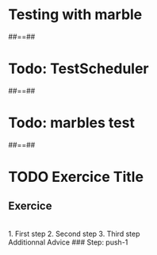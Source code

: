 <!-- .slide: class="transition-white sfeir-bg-red" -->

# Testing with marble

##==##

# Todo: TestScheduler

##==##

# Todo: marbles test

##==##

<!-- .slide: class="exercice sfeir-bg-pink" -->

# TODO Exercice Title

## Exercice

<br>
1. First step
2. Second step
3. Third step
<br>
Additionnal Advice
### Step: push-1
